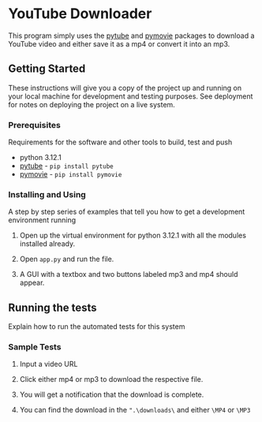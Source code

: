 # YouTube Downloader

This program simply uses the [pytube](https://pytube.io/en/latest/) and [pymovie](https://pypi.org/project/pymovie/) packages to download a YouTube video and either save it as a mp4 or convert it into an mp3.

## Getting Started

These instructions will give you a copy of the project up and running on
your local machine for development and testing purposes. See deployment
for notes on deploying the project on a live system.

### Prerequisites

Requirements for the software and other tools to build, test and push
- python 3.12.1
- [pytube](https://pytube.io/en/latest/) - `pip install pytube`
- [pymovie](https://pypi.org/project/pymovie/) - `pip install pymovie`

### Installing and Using

A step by step series of examples that tell you how to get a development
environment running

1. Open up the virtual environment for python 3.12.1 with all the modules installed already.

2. Open `app.py` and run the file.

3. A GUI with a textbox and two buttons labeled mp3 and mp4 should appear.

## Running the tests

Explain how to run the automated tests for this system

### Sample Tests

1. Input a video URL

2. Click either mp4 or mp3 to download the respective file.

3. You will get a notification that the download is complete.

4. You can find the download in the `".\downloads\` and either `\MP4` or `\MP3` 
